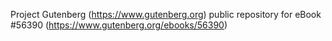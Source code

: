 Project Gutenberg (https://www.gutenberg.org) public repository for
eBook #56390 (https://www.gutenberg.org/ebooks/56390)
